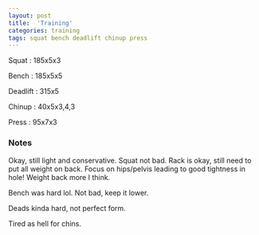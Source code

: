 ```yaml
---
layout: post
title:  'Training'
categories: training
tags: squat bench deadlift chinup press
---
```


Squat       :   185x5x3

Bench       :   185x5x5

Deadlift    :   315x5

Chinup      :   40x5x3,4,3

Press       :   95x7x3

### Notes

Okay, still light and conservative. Squat not bad. Rack is okay, still need to put all
weight on back. Focus on hips/pelvis leading to good tightness in hole! Weight back more
I think.

Bench was hard lol. Not bad, keep it lower.

Deads kinda hard, not perfect form.

Tired as hell for chins.
